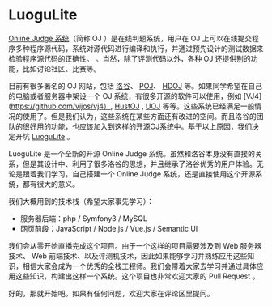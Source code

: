 # LuoguLite

[Online Judge 系统](https://baike.baidu.com/item/Online%20Judge/2397914)（简称 OJ ）是在线判题系统，用户在 OJ
 上可以在线提交程序多种程序源代码，系统对源代码进行编译和执行，并通过预先设计的测试数据来检验程序源代码的正确性。 
。当然，除了评测代码以外，各种 OJ 还提供别的功能，比如讨论社区、比赛等。

目前有很多著名的 OJ 网站，包括 [洛谷](https://www.luogu.org/)、 [POJ](http://poj.org/)、 [HDOJ](http://acm.hdu.edu.cn) 等。如果同学希望在自己的电脑或者服务器中架设一个 OJ 系统，有很多开源的软件可以使用，例如 [VJ4](https://github.com/vijos/vj4）, [HustOJ](https://github.com/freefcw/hustoj) , [UOJ](https://github.com/vfleaking/uoj) 等等。这些系统已经满足一般情况的使用了。但是我们认为，这些系统在某些方面还有改进的空间。而且洛谷的团队的很好用的功能，也应该加入到这样的开源OJ系统中。基于以上原因，我们决定开坑 [LuoguLite](https://github.com/luogu-dev/luogulite) 。

LuoguLite 是一个全新的开源 Online Judge 系统。虽然和洛谷本身没有直接的关系，但是其设计中、利用了很多洛谷的思想，并且继承了洛谷优秀的用户体验。无论是跟着我们学习，自己搭建一个 Online Judge 系统，还是直接使用这个开源系统，都有很大的意义。

我们大概用到的技术栈（希望大家事先学习）：
- 服务器后端：php / Symfony3 / MySQL
- 网页前段：JavaScript / Node.js / Vue.js / Semantic UI

我们会从零开始直播完成这个项目。由于一个这样的项目需要涉及到 Web 服务器技术、 Web 前端技术、以及评测机技术，因此如果能够学习并熟练应用这些知识，相信大家会成为一个优秀的全栈工程师。我们会带着大家去学习并通过具体应用这些知识，构建出这样一个系统。这个项目也非常欢迎大家的 Pull Request 。

好的，那就开始吧。如果有任何问题，欢迎大家在评论区里提问。
